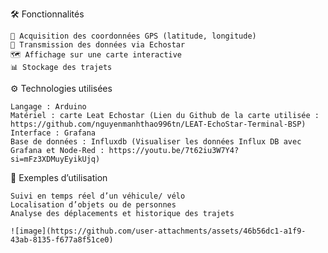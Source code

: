 🛠️ Fonctionnalités

    📍 Acquisition des coordonnées GPS (latitude, longitude)
    🔗 Transmission des données via Echostar
    🗺️ Affichage sur une carte interactive
    📊 Stockage des trajets

⚙️ Technologies utilisées

    Langage : Arduino
    Matériel : carte Leat Echostar (Lien du Github de la carte utilisée : https://github.com/nguyenmanhthao996tn/LEAT-EchoStar-Terminal-BSP)
    Interface : Grafana
    Base de données : Influxdb (Visualiser les données Influx DB avec Grafana et Node-Red : https://youtu.be/7t62iu3W7Y4?si=mFz3XDMuyEyikUjq)

📌 Exemples d’utilisation

    Suivi en temps réel d’un véhicule/ vélo
    Localisation d’objets ou de personnes
    Analyse des déplacements et historique des trajets

    ![image](https://github.com/user-attachments/assets/46b56dc1-a1f9-43ab-8135-f677a8f51ce0)

